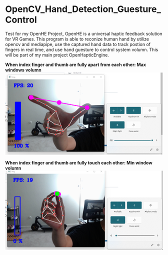 # OpenCV_Hand_Detection_Guesture_Control
Test for my OpenHE Project, OpenHE is a universal haptic feedback solution for VR Games. This program is able to reconize human hand by utilize opencv and mediapipe, use the captured hand data to track postion of fingers in real time, and use hand guesture to control system volumn. This will be part of my main project OpenHapticEngine.

**When index finger and thumb are fully apart from each other: Max windows volumn**
![When index finger and thumb are fully apart from each other: Max windows volumn](https://github.com/RyanPiao/OpenCV_Hand_Detection_Guesture_Control/blob/main/Screenshoots/max.png)

**When index finger and thumb are fully touch each other: Min window volumn**
![When index finger and thumb are fully touch each other: Min window volumn](https://github.com/RyanPiao/OpenCV_Hand_Detection_Guesture_Control/blob/main/Screenshoots/min.png)
